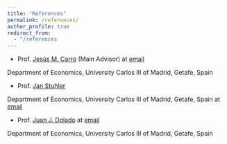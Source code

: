 ```yaml
---
title: "References"
permalink: /references/
author_profile: true
redirect_from: 
  - "/references
---
```

  
* Prof. [Jesús M. Carro](http://www.eco.uc3m.es/~jcarro/) (Main Advisor) at [email](jcarro@eco.uc3m.es)

Department of Economics, University Carlos III of Madrid, Getafe, Spain

* Prof. [Jan Stuhler](https://janstuhler.com)

Department of Economics, University Carlos III of Madrid, Getafe, Spain at [email](jan.stuhler@uc3m.es) 

* Prof. [Juan J. Dolado](http://dolado.blogspot.com) at [email](dolado@eco.uc3m.es)

Department of Economics, University Carlos III of Madrid, Getafe, Spain 
